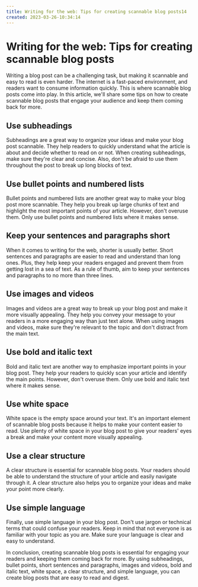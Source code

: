 ```yaml
---
title: Writing for the web: Tips for creating scannable blog posts14
created: 2023-03-26-10:34:14
---
```


# Writing for the web: Tips for creating scannable blog posts

Writing a blog post can be a challenging task, but making it scannable and easy to read is even harder. The internet is a fast-paced environment, and readers want to consume information quickly. This is where scannable blog posts come into play. In this article, we'll share some tips on how to create scannable blog posts that engage your audience and keep them coming back for more.

## Use subheadings

Subheadings are a great way to organize your ideas and make your blog post scannable. They help readers to quickly understand what the article is about and decide whether to read on or not. When creating subheadings, make sure they're clear and concise. Also, don't be afraid to use them throughout the post to break up long blocks of text.

## Use bullet points and numbered lists

Bullet points and numbered lists are another great way to make your blog post more scannable. They help you break up large chunks of text and highlight the most important points of your article. However, don't overuse them. Only use bullet points and numbered lists where it makes sense.

## Keep your sentences and paragraphs short

When it comes to writing for the web, shorter is usually better. Short sentences and paragraphs are easier to read and understand than long ones. Plus, they help keep your readers engaged and prevent them from getting lost in a sea of text. As a rule of thumb, aim to keep your sentences and paragraphs to no more than three lines.

## Use images and videos

Images and videos are a great way to break up your blog post and make it more visually appealing. They help you convey your message to your readers in a more engaging way than just text alone. When using images and videos, make sure they're relevant to the topic and don't distract from the main text.

## Use bold and italic text

Bold and italic text are another way to emphasize important points in your blog post. They help your readers to quickly scan your article and identify the main points. However, don't overuse them. Only use bold and italic text where it makes sense.

## Use white space

White space is the empty space around your text. It's an important element of scannable blog posts because it helps to make your content easier to read. Use plenty of white space in your blog post to give your readers' eyes a break and make your content more visually appealing.

## Use a clear structure

A clear structure is essential for scannable blog posts. Your readers should be able to understand the structure of your article and easily navigate through it. A clear structure also helps you to organize your ideas and make your point more clearly.

## Use simple language

Finally, use simple language in your blog post. Don't use jargon or technical terms that could confuse your readers. Keep in mind that not everyone is as familiar with your topic as you are. Make sure your language is clear and easy to understand.

In conclusion, creating scannable blog posts is essential for engaging your readers and keeping them coming back for more. By using subheadings, bullet points, short sentences and paragraphs, images and videos, bold and italic text, white space, a clear structure, and simple language, you can create blog posts that are easy to read and digest.
